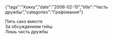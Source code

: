 {"tags":"Хокку","date":"2006-02-15","title":"Часть дружбы","categories":"Графомания"}

Пить сакэ вместе  
За обсуждением гейш  
Лишь часть дружбы
